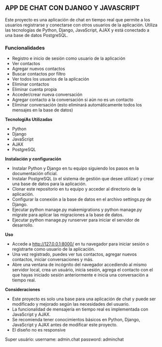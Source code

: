 ## APP DE CHAT CON DJANGO Y JAVASCRIPT

Este proyecto es una aplicación de chat en tiempo real que permite a los usuarios registrarse y conectarse con otros usuarios de la aplicación. Utiliza las tecnologías de Python, Django, JavaScript, AJAX y está conectado a una base de datos PostgreSQL.

### Funcionalidades

- Registro e inicio de sesión como usuario de la aplicación
- Ver contactos
- Agregar nuevos contactos
- Buscar contactos por filtro
- Ver todos los usuarios de la aplicación
- Eliminar contactos
- Eliminar cuenta propia
- Acceder/crear nueva conversación
- Agregar contacto a la conversación si aún no es un contacto
- Eliminar conversación (esto eliminará automáticamente todos los mensajes en la base de datos)

**TecnologíAs Utilizadas**

- Python
- Django
- JavaScript
- AJAX
- PostgreSQL

**Instalación y configuración**

- Instalar Python y Django en tu equipo siguiendo los pasos en la documentación oficial.
- Instalar PostgreSQL (o el sistema de gestión que desee utilizar) y crear una base de datos para la aplicación. 
- Clonar este repositorio en tu equipo y acceder al directorio de la aplicación.
- Configurar la conexión a la base de datos en el archivo settings.py de Django.
- Ejecutar python manage.py makemigrations y python manage.py migrate para aplicar las migraciones a la base de datos.
- Ejecutar python manage.py runserver para iniciar el servidor de desarrollo.

**Uso**

- Accede a http://127.0.0.1:8000/ en tu navegador para iniciar sesión o registrarte como usuario de la aplicación.
- Una vez registrado, puedes ver tus contactos, agregar nuevos contactos, iniciar conversaciones y más.
- Abre una ventana de incógnito del navegador accediendo al mismo servidor local, crea un usuário, inicia sesión, agrega el contacto con el que hayas iniciado sesión anteriormente e inicia una conversación a tiempo real.

**Consideraciones**

- Este proyecto es solo una base para una aplicación de chat y puede ser modificado y mejorado según las necesidades del usuario.
- La funcionalidad de mensajería en tiempo real es implementada con JavaScript y AJAX.
- Se recomienda tener conocimientos básicos en Python, Django, JavaScript y AJAX antes de modificar este proyecto.
- El diseño no es responsive

Super usuário: 
username: admin.chat
password: adminchat
